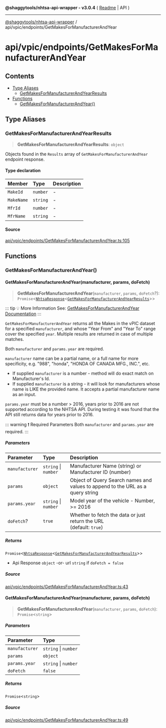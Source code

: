 **@shaggytools/nhtsa-api-wrapper - v3.0.4** ( [Readme](../../../index.md) \| API )

***

[@shaggytools/nhtsa-api-wrapper](../../../modules.md) / api/vpic/endpoints/GetMakesForManufacturerAndYear

# api/vpic/endpoints/GetMakesForManufacturerAndYear

## Contents

- [Type Aliases](GetMakesForManufacturerAndYear.md#type-aliases)
  - [GetMakesForManufacturerAndYearResults](GetMakesForManufacturerAndYear.md#getmakesformanufacturerandyearresults)
- [Functions](GetMakesForManufacturerAndYear.md#functions)
  - [GetMakesForManufacturerAndYear()](GetMakesForManufacturerAndYear.md#getmakesformanufacturerandyear)

## Type Aliases

### GetMakesForManufacturerAndYearResults

> **GetMakesForManufacturerAndYearResults**: `object`

Objects found in the `Results` array of `GetMakesForManufacturerAndYear` endpoint response.

#### Type declaration

| Member | Type | Description |
| :------ | :------ | :------ |
| `MakeId` | `number` | - |
| `MakeName` | `string` | - |
| `MfrId` | `number` | - |
| `MfrName` | `string` | - |

#### Source

[api/vpic/endpoints/GetMakesForManufacturerAndYear.ts:105](https://github.com/ShaggyTech/nhtsa-api-wrapper/blob/main/packages/lib/src/api/vpic/endpoints/GetMakesForManufacturerAndYear.ts#L105)

## Functions

### GetMakesForManufacturerAndYear()

#### GetMakesForManufacturerAndYear(manufacturer, params, doFetch)

> **GetMakesForManufacturerAndYear**(`manufacturer`, `params`, `doFetch`?): `Promise`\<[`NhtsaResponse`](../../types.md#nhtsaresponseresultstype-apitype)\<[`GetMakesForManufacturerAndYearResults`](GetMakesForManufacturerAndYear.md#getmakesformanufacturerandyearresults)\>\>

::: tip :bulb: More Information
See: [GetMakesForManufacturerAndYear Documentation](/guide/vpic/endpoints/get-makes-for-manufacturer-and-year)
:::

`GetMakesForManufacturerAndYear` returns all the Makes in the vPIC dataset for a specified
`manufacturer`, and whose "Year From" and "Year To" range cover the specified `year`. Multiple
results are returned in case of multiple matches.

Both `manufacturer` and `params.year` are required.

`manufacturer` name can be a partial name, or a full name for more specificity, e.g. "988",
"honda", "HONDA OF CANADA MFG., INC.", etc.

- If supplied `manufacturer` is a number - method will do exact match on Manufacturer's Id.
- If supplied `manufacturer` is a string - it will look for manufacturers whose name is LIKE the
  provided name. It accepts a partial manufacturer name as an input.

`params.year` must be a number > 2016, years prior to 2016 are not supported according to the
NHTSA API. During testing it was found that the API still returns data for years prior to 2016.

::: warning :exclamation: Required Parameters
Both `manufacturer` and `params.year` are required.
 :::

##### Parameters

| Parameter | Type | Description |
| :------ | :------ | :------ |
| `manufacturer` | `string` \| `number` | Manufacturer Name (string) or Manufacturer ID (number) |
| `params` | `object` | Object of Query Search names and values to append to the URL as a query string |
| `params.year` | `string` \| `number` | Model year of the vehicle - Number, >= 2016 |
| `doFetch`? | `true` | Whether to fetch the data or just return the URL<br />(default: `true`) |

##### Returns

`Promise`\<[`NhtsaResponse`](../../types.md#nhtsaresponseresultstype-apitype)\<[`GetMakesForManufacturerAndYearResults`](GetMakesForManufacturerAndYear.md#getmakesformanufacturerandyearresults)\>\>

- Api
Response `object` -or- url `string` if `doFetch = false`

##### Source

[api/vpic/endpoints/GetMakesForManufacturerAndYear.ts:43](https://github.com/ShaggyTech/nhtsa-api-wrapper/blob/main/packages/lib/src/api/vpic/endpoints/GetMakesForManufacturerAndYear.ts#L43)

#### GetMakesForManufacturerAndYear(manufacturer, params, doFetch)

> **GetMakesForManufacturerAndYear**(`manufacturer`, `params`, `doFetch`): `Promise`\<`string`\>

##### Parameters

| Parameter | Type |
| :------ | :------ |
| `manufacturer` | `string` \| `number` |
| `params` | `object` |
| `params.year` | `string` \| `number` |
| `doFetch` | `false` |

##### Returns

`Promise`\<`string`\>

##### Source

[api/vpic/endpoints/GetMakesForManufacturerAndYear.ts:49](https://github.com/ShaggyTech/nhtsa-api-wrapper/blob/main/packages/lib/src/api/vpic/endpoints/GetMakesForManufacturerAndYear.ts#L49)
